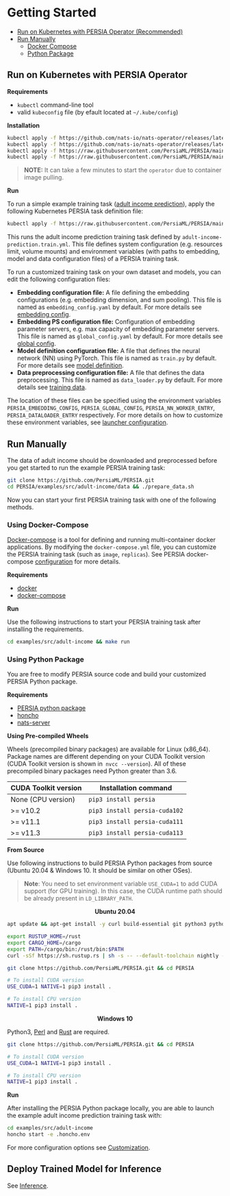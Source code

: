 # Getting Started


- [Run on Kubernetes with PERSIA Operator (Recommended)](#run-on-kubernetes-with-persia-operator)
- [Run Manually](#run-manually)
    - [Docker Compose](#using-docker-compose)
    - [Python Package](#using-python-package)

## Run on Kubernetes with PERSIA Operator

**Requirements**

* `kubectl` command-line tool
* valid `kubeconfig` file (by efault located at `~/.kube/config`)

**Installation**

```bash
kubectl apply -f https://github.com/nats-io/nats-operator/releases/latest/download/00-prereqs.yaml
kubectl apply -f https://github.com/nats-io/nats-operator/releases/latest/download/10-deployment.yaml
kubectl apply -f https://raw.githubusercontent.com/PersiaML/PERSIA/main/k8s/resources/jobs.persia.com.yaml
kubectl apply -f https://raw.githubusercontent.com/PersiaML/PERSIA/main/k8s/resources/operator.persia.com.yaml
```

> **NOTE:** It can take a few minutes to start the `operator` due to container image pulling.

**Run**

To run a simple example training task ([adult income prediction](https://archive.ics.uci.edu/ml/datasets/census+income)), apply the following Kubernetes PERSIA task definition file:

```bash
kubectl apply -f https://raw.githubusercontent.com/PersiaML/PERSIA/main/k8s/example/adult-income-prediction.train.yml
```

This runs the adult income prediction training task defined by `adult-income-prediction.train.yml`. This file defines system configuration (e.g. resources limit, volume mounts) and environment variables (with paths to embedding, model and data configuration files) of a PERSIA training task.

To run a customized training task on your own dataset and models, you can edit the following configuration files:

- **Embedding configuration file:** A file defining the embedding configurations (e.g. embedding dimension, and sum pooling). This file is named as `embedding_config.yaml` by default. For more details see [embedding config](../configuration/index.md#embedding-config).
- **Embedding PS configuration file:** Configuration of embedding parameter servers, e.g. max capacity of embedding parameter servers. This file is named as `global_config.yaml` by default. For more details see [global config](../configuration/index.md#global-configuration).
- **Model definition configuration file:** A file that defines the neural network (NN) using PyTorch. This file is named as `train.py` by default. For more details see [model definition](../customization/index.md#model-definition).
- **Data preprocessing configuration file:** A file that defines the data preprocessing. This file is named as `data_loader.py` by default. For more details see [training data](../customization/index.md#training-data).

The location of these files can be specified using the environment variables `PERSIA_EMBEDDING_CONFIG`, `PERSIA_GLOBAL_CONFIG`, `PERSIA_NN_WORKER_ENTRY`, `PERSIA_DATALOADER_ENTRY` respectively. For more
details on how to customize these environment variables, see
[launcher configuration](../customization/index.md#launcher-configuration).

## Run Manually

The data of adult income should be downloaded and preprocessed before you get started to run the example PERSIA training task:

<!-- To launch the PERSIA adult income prediction task  manually, the first step is to download the corresponding dataset and preprocess the train data and test data. We already prepare the script to help you finish this step. -->

```bash
git clone https://github.com/PersiaML/PERSIA.git
cd PERSIA/examples/src/adult-income/data && ./prepare_data.sh
```

<!-- After downloading the adult income dataset. You can choose from the following two methods to start your first PERSIA task. -->

Now you can start your first PERSIA training task with one of the following methods.

### Using Docker-Compose

[Docker-compose](https://docs.docker.com/compose/) is a tool for defining and running multi-container docker applications. By modifying the `docker-compose.yml` file, you can customize the PERSIA training task (such as `image`, `replicas`). See PERSIA docker-compose [configuration](../customization/index.md#docker-compose-launcher) for more details.

**Requirements**

* [docker](https://docs.docker.com/engine/install/ubuntu/)
* [docker-compose](https://docs.docker.com/compose/)

**Run**

<!-- We already provide the `docker-compose.yml` and `.docker.env` for adult income example.  -->
Use the following instructions to start your PERSIA training task after installing the requirements.

```bash
cd examples/src/adult-income && make run
```

### Using Python Package

You are free to modify PERSIA source code and build your customized PERSIA Python package.

**Requirements**

* [PERSIA python package](https://pypi.org/project/persia/)
* [honcho](https://github.com/nickstenning/honcho)
* [nats-server](https://docs.nats.io/running-a-nats-service/introduction/installation)

**Using Pre-compiled Wheels**

Wheels (precompiled binary packages) are available for Linux (x86_64). Package names are different depending on your CUDA Toolkit version (CUDA Toolkit version is shown in` nvcc --version`). All of these precompiled binary packages need Python greater than 3.6.

|CUDA Toolkit version|Installation command|
|-|-|
|None (CPU version) |`pip3 install persia`|
|>= v10.2|`pip3 install persia-cuda102`|
|>= v11.1|`pip3 install persia-cuda111`|
|>= v11.3|`pip3 install persia-cuda113`|

**From Source**

Use following instructions to build PERSIA Python packages from source (Ubuntu 20.04 & Windows 10. It should be similar on other OSes).

> **Note**: You need to set environment variable `USE_CUDA=1` to add CUDA support (for GPU training). In this case, the CUDA runtime path should be already present in `LD_LIBRARY_PATH`.

**<center>Ubuntu 20.04</center>**

```bash
apt update && apt-get install -y curl build-essential git python3 python3-dev python3-pip

export RUSTUP_HOME=/rust
export CARGO_HOME=/cargo
export PATH=/cargo/bin:/rust/bin:$PATH
curl -sSf https://sh.rustup.rs | sh -s -- --default-toolchain nightly -y --profile default --no-modify-path

git clone https://github.com/PersiaML/PERSIA.git && cd PERSIA

# To install CUDA version
USE_CUDA=1 NATIVE=1 pip3 install .

# To install CPU version
NATIVE=1 pip3 install .
```


**<center>Windows 10</center>**


Python3, [Perl](https://strawberryperl.com/) and [Rust](https://www.rust-lang.org/tools/install) are required.

```bash
git clone https://github.com/PersiaML/PERSIA.git && cd PERSIA

# To install CUDA version
USE_CUDA=1 NATIVE=1 pip3 install .

# To install CPU version
NATIVE=1 pip3 install .
```

**Run**

After installing the PERSIA Python package locally, you are able to launch the example adult income prediction training task with:

```bash
cd examples/src/adult-income
honcho start -e .honcho.env
```

For more configuration options see [Customization](../customization/index.md#honcho-launcher).

## Deploy Trained Model for Inference

See [Inference](../inference/index.md).
